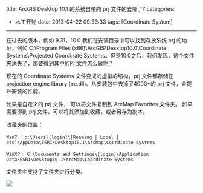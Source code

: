title: ArcGIS Desktop 10.1 的系统自带的 prj 文件的去哪了?
categories:
  - 木工开物
date: 2013-04-22 09:33:33
tags: [Coordinate System]
---

在过去的版本，例如 9.31，10.0 我们在安装目录中可以找到存放系统 prj 的地址，例如 C:\Program Files (x86)\ArcGIS\Desktop10.0\Coordinate Systems\Projected Coordinate Systems。但是10.0之后，我们发现，这个文件夹消失了，那要得到其中的Prj文件怎么做呢？ 

现在的 Coordinate Systems 文件变成的虚拟的结构，prj 文件都存储在 projection engine library (pe.dll)。从安装包中去掉了4000+的 prj 文件，会提升安装的性能。

如果是自定义的 prj 文件， 可以将文件复制到 ArcMap Favorites 文件夹。 如果需要得到 prj 文件，可以将其添加到收藏，或者另存为副本。


收藏夹的位置：

`Win7 ：c:\Users\[login]\[Roaming | Local | etc]\AppData\ESRI\Desktop10.1\ArcMap\Coordinate Systems`

`WinXP： C:\Documents and Settings\[login]\Application Data\ESRI\Desktop10.1\ArcMap\Coordinate Systems`

文件夹中支持子文件夹进行分类。 

![](http://img.my.csdn.net/uploads/201304/22/1366594740_7184.jpg)

